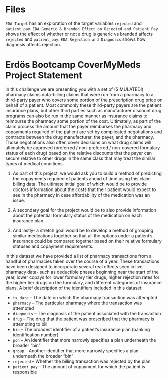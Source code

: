 # Files

`EDA Target` has an exploration of the target variables `rejected` and `patient_pay`. `EDA Generic & Branded Effect on Rejected and Patient Pay ` shows the effect of whether or not a drug is generic vs branded affects `rejected` and `patient_pay`. `EDA Rejection and Diagnosis` shows how diagnosis affects rejection. 

# Erdös Bootcamp CoverMyMeds Project Statement

In this challenge we are presenting you with a set of (SIMULATED!) pharmacy claims data-billing claims that were run from a pharmacy to a third-party payer who covers some portion of the prescription drug price on behalf of a patient. Most commonly these third-party payers are the patient insurance plans, but other third parties such as manufacturer discount drug programs can also be run in the same manner as insurance claims to reimburse the pharmacy some portion of the cost. Ultimately, as part of the claim process the amount that the payer reimburses the pharmacy and copayments required of the patient are set by complicated negotiations and contracts between the drug manufacturer, the payer, and the pharmacy. Those negotiations also often cover decisions on what drug claims will ultimately be approved (preferred / non-preferred / non-covered formulary status of each drug) based on the relative discounts that the payer can secure relative to other drugs in the same class that may treat the similar types of medical conditions.

1. As part of this project, we would ask you to build a method of predicting the copayments required of patients ahead of time using this claim billing data. The ultimate initial goal of which would be to provide doctors information about the costs that their patient would expect to see in the pharmacy in case affordability of the medication was an issue. 

2. A secondary goal for the project would be to also provide information about the potential formulary status of the medication on each insurance plan. 

3. And lastly- a stretch goal would be to develop a method of grouping similar medications together so that all the options under a patient’s insurance could be compared together based on their relative formulary statuses and copayment requirements.

In this dataset we have provided a list of pharmacy transactions from a handful of pharmacies taken over the course of a year. These transactions have been designed to incorporate several real effects seen in live pharmacy data- such as deductible phases beginning near the start of the year, lower copays for lower formulary tier drugs, higher rejection rates for the higher tier drugs on the formulary, and different categories of insurance plans. A brief description of the identifiers included in this dataset:

- `tx_date` – The date on which the pharmacy transaction was attempted
- `pharmacy` – The particular pharmacy where the transaction was attempted
- `diagnosis` – The diagnosis of the patient associated with the transaction
- `drug` – The drug that the patient was prescribed that the pharmacy is attempting to bill
- `bin` – The broadest identifier of a patient’s insurance plan (banking identification number)
- `pcn` – An identifier that more narrowly specifies a plan underneath the broader “bin”
- `group` – Another identifier that more narrowly specifies a plan underneath the broader “bin”
- `rejected` – Whether the billing transaction was rejected by the plan
- `patient_pay` – The amount of copayment for which the patient is responsible
